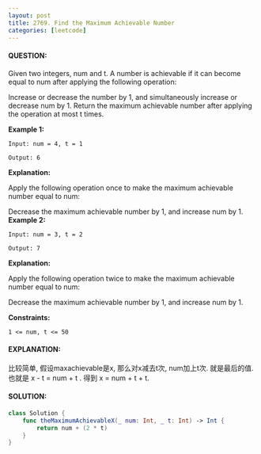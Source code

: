 ```yaml
---
layout: post
title: 2769. Find the Maximum Achievable Number
categories: [leetcode]
---
```

#### QUESTION:
Given two integers, num and t. A number is achievable if it can become equal to num after applying the following operation:

Increase or decrease the number by 1, and simultaneously increase or decrease num by 1.
Return the maximum achievable number after applying the operation at most t times.

 

__Example 1:__
```
Input: num = 4, t = 1

Output: 6
```
__Explanation:__

Apply the following operation once to make the maximum achievable number equal to num:

Decrease the maximum achievable number by 1, and increase num by 1.
__Example 2:__
```
Input: num = 3, t = 2

Output: 7
```

__Explanation:__

Apply the following operation twice to make the maximum achievable number equal to num:

Decrease the maximum achievable number by 1, and increase num by 1.
 

__Constraints:__
```
1 <= num, t <= 50
```
#### EXPLANATION:

比较简单, 假设maxachievable是x, 那么对x减去t次, num加上t次. 就是最后的值. 也就是 x - t = num + t . 得到 x = num + t + t. 

#### SOLUTION:
```swift
class Solution {
    func theMaximumAchievableX(_ num: Int, _ t: Int) -> Int {
        return num + (2 * t)
    }
}
```
